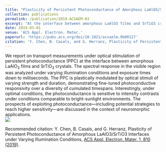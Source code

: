 ```yaml
---
title: "Plasticity of Persistent Photoconductance of Amorphous LaAlO3/SrTiO3Interfaces under Varying Illumination Conditions"
collection: publications
permalink: /publication/2019-ACSAEM-03
excerpt: "At the interface between amorphous LaAlO3 films and SrTiO3 crystals Persistent photoconductance (PPC)  is plastically modulated by optical stimuli of varying strength and duration, demonstrating fine-tuned photoconductive responsivity over a diversity of cumulated timespans.<br/><img src='https://pubs.acs.org/na101/home/literatum/publisher/achs/journals/content/aaembp/2019/aaembp.2019.1.issue-6/acsaelm.9b00127/20190625/images/medium/el-2019-001276_0005.gif'>"
date: 2019-03-01
venue: 'ACS Appl. Electron. Mater.'
paperurl: 'https://pubs.acs.org/doi/10.1021/acsaelm.9b00127'
citation: 'Y. Chen, B. Casals, and G. Herranz, Plasticity of Persistent Photoconductance of Amorphous LaAlO3/SrTiO3 Interfaces under Varying Illumination Conditions, ACS Appl. Electron. Mater. 1, 810 (2019).'
---
```

We report on transport measurements under optical stimulation of persistent photoconductance (PPC) at the interface between amorphous LaAlO<sub>3</sub> films and SrTiO<sub>3</sub> crystals. The spectral response in the visible region was analyzed under varying illumination conditions and exposure times down to milliseconds. The PPC is plastically modulated by optical stimuli of varying strength and duration, demonstrating fine-tuned photoconductive responsivity over a diversity of cumulated timespans. Interestingly, under optimal conditions, the photoconductance is sensitive to intensity contrasts under conditions comparable to bright-sunlight environments. The prospects of exploiting photoconductance—including potential strategies to reach higher sensitivity—are discussed in the context of neuromorphic applications.
<br/><img src='https://pubs.acs.org/na101/home/literatum/publisher/achs/journals/content/aaembp/2019/aaembp.2019.1.issue-6/acsaelm.9b00127/20190625/images/medium/el-2019-001276_0005.gif'>

Recommended citation: Y. Chen, B. Casals, and G. Herranz, Plasticity of Persistent Photoconductance of Amorphous LaAlO3/SrTiO3 Interfaces under Varying Illumination Conditions, [ACS Appl. Electron. Mater. 1, 810 (2019)](https://pubs.acs.org/doi/10.1021/acsaelm.9b00127).
